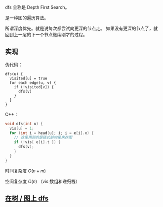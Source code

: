 dfs 全称是 Depth First Search。

是一种图的遍历算法。

所谓深度优先。就是说每次都尝试向更深的节点走。
如果没有更深的节点了，就回到上一层的下一个节点继续刚才的过程。

## 实现

伪代码：

    dfs(u) {
      visited[u] = true
      for each edge(u, v) {
        if (!visited[v]) {
          dfs(v)
        }
      }
    }

C++：

```c++
void dfs(int u) {
  vis[u] = 1;
  for (int i = head[u]; i; i = e[i].x) {
    // 这里用到的是链式前向星来存图
    if (!vis[ e[i].t ]) {
      dfs(v);
    }
  }
}
```

时间复杂度 $O(n + m)$

空间复杂度 $O(n)$ （vis 数组和递归栈）

## [在树 / 图上 dfs](/graph/traverse)
